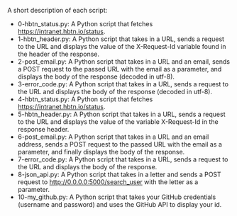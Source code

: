 A short description of each script:
+ 0-hbtn_status.py: A Python script that fetches https://intranet.hbtn.io/status.
+ 1-hbtn_header.py: A Python script that takes in a URL, sends a request to the URL and displays the value of the X-Request-Id variable found in the header of the response.
+ 2-post_email.py: A Python script that takes in a URL and an email, sends a POST request to the passed URL with the email as a parameter, and displays the body of the response (decoded in utf-8).
+ 3-error_code.py: A Python script that takes in a URL, sends a request to the URL and displays the body of the response (decoded in utf-8).
+ 4-hbtn_status.py: A Python script that fetches https://intranet.hbtn.io/status.
+ 5-hbtn_header.py: A Python script that takes in a URL, sends a request to the URL and displays the value of the variable X-Request-Id in the response header.
+ 6-post_email.py: A Python script that takes in a URL and an email address, sends a POST request to the passed URL with the email as a parameter, and finally displays the body of the response.
+ 7-error_code.py: A Python script that takes in a URL, sends a request to the URL and displays the body of the response.
+ 8-json_api.py: A Python script that takes in a letter and sends a POST request to http://0.0.0.0:5000/search_user with the letter as a parameter.
+ 10-my_github.py: A Python script that takes your GitHub credentials (username and password) and uses the GitHub API to display your id.
